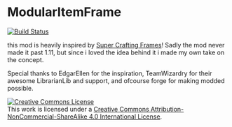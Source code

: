 # ModularItemFrame 
[![Build Status](https://travis-ci.org/Rikshy/ModularItemFrame.svg?branch=master)](https://travis-ci.org/Rikshy/ModularItemFrame)

this mod is heavily inspired by <a href="https://minecraft.curseforge.com/projects/super-crafting-frame">Super Crafting Frames</a>! Sadly the mod never made it past 1.11, but since i loved the idea behind it i made my own take on the concept.

Special thanks to EdgarEllen for the inspiration, TeamWizardry for their awesome LibrarianLib and support, and ofcourse forge for making modded possible.

<a rel="license" href="http://creativecommons.org/licenses/by-nc-sa/4.0/"><img alt="Creative Commons License" style="border-width:0" src="https://i.creativecommons.org/l/by-nc-sa/4.0/88x31.png" /></a><br />This work is licensed under a <a rel="license" href="http://creativecommons.org/licenses/by-nc-sa/4.0/">Creative Commons Attribution-NonCommercial-ShareAlike 4.0 International License</a>.
